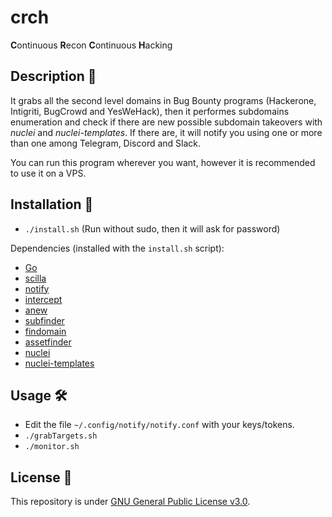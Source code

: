 # crch
**C**ontinuous **R**econ **C**ontinuous **H**acking

## Description 📖

It grabs all the second level domains in Bug Bounty programs (Hackerone, Intigriti, BugCrowd and YesWeHack), then it performes
subdomains enumeration and check if there are new possible subdomain takeovers with *nuclei* and *nuclei-templates*.
If there are, it will notify you using one or more than one among Telegram, Discord and Slack.

You can run this program wherever you want, however it is recommended to use it on a VPS.

## Installation 📩

- `./install.sh` (Run without sudo, then it will ask for password)

Dependencies (installed with the `install.sh` script):
  - [Go](https://go.dev/learn/)
  - [scilla](https://github.com/edoardottt/scilla)
  - [notify](https://github.com/projectdiscovery/notify/cmd/notify)
  - [intercept](https://github.com/projectdiscovery/notify/cmd/intercept)
  - [anew](https://github.com/tomnomnom/anew)
  - [subfinder](https://github.com/projectdiscovery/subfinder/v2/cmd/subfinder)
  - [findomain](https://github.com/findomain/findomain)
  - [assetfinder](https://github.com/tomnomnom/assetfinder)
  - [nuclei](https://github.com/projectdiscovery/nuclei/v2/cmd/nuclei)
  - [nuclei-templates](https://github.com/projectdiscovery/nuclei-templates)

## Usage 🛠️

- Edit the file `~/.config/notify/notify.conf` with your keys/tokens.
- `./grabTargets.sh`
- `./monitor.sh`

## License 📜

This repository is under [GNU General Public License v3.0](https://github.com/Fricciolosa-Red-Team/crch/blob/main/LICENSE).
